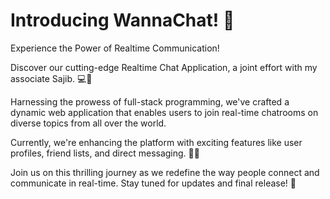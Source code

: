 # Introducing WannaChat! 💬
Experience the Power of Realtime Communication! 

Discover our cutting-edge Realtime Chat Application, a joint effort with my associate Sajib. 💻🤝

Harnessing the prowess of full-stack programming, we've crafted a dynamic web application that enables users to join real-time chatrooms on diverse topics from all over the world. 

Currently, we're enhancing the platform with exciting features like user profiles, friend lists, and direct messaging. 🚀🌐

Join us on this thrilling journey as we redefine the way people connect and communicate in real-time. Stay tuned for updates and final release! 🌟

